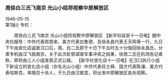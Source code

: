 ### 周徐白三氏飞南京  光山小组将视察中原解放区  

1946-05-15  
第1版()
专栏：

　　周徐白三氏飞南京
    光山小组将视察中原解放区
    【新华社延安十一日电】据中央社报导：中共代表周恩来、美方代表白鲁德、及徐永昌代表王天鸣等一行，九日下午由宣化店返抵汉口后，周、白二氏即于十日下午五时五十分偕回徐永昌氏，分乘专机由汉飞抵南京。关于此次赴鄂调查军事冲突之结果，徐周二氏在机场告记者称，即将由三人小组发表正式公报。
    【新华社宣化店十一日电】在汉口执行小组下新设立的宣化店小组（亦名光山小组）中共代表任士舜、国方代表陈谦、美方代表哈斯克，率随员十余人，于九日由汉抵宜，将出发中原解放区各处视察。  
